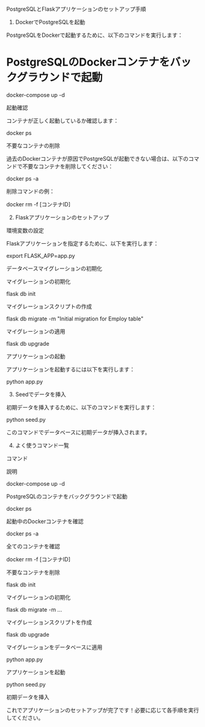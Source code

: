 PostgreSQLとFlaskアプリケーションのセットアップ手順

1. DockerでPostgreSQLを起動

PostgreSQLをDockerで起動するために、以下のコマンドを実行します：

# PostgreSQLのDockerコンテナをバックグラウンドで起動
docker-compose up -d

起動確認

コンテナが正しく起動しているか確認します：

docker ps

不要なコンテナの削除

過去のDockerコンテナが原因でPostgreSQLが起動できない場合は、以下のコマンドで不要なコンテナを削除してください：

docker ps -a

削除コマンドの例：

docker rm -f [コンテナID]

2. Flaskアプリケーションのセットアップ

環境変数の設定

Flaskアプリケーションを指定するために、以下を実行します：

export FLASK_APP=app.py

データベースマイグレーションの初期化

マイグレーションの初期化

flask db init

マイグレーションスクリプトの作成

flask db migrate -m "Initial migration for Employ table"

マイグレーションの適用

flask db upgrade

アプリケーションの起動

アプリケーションを起動するには以下を実行します：

python app.py

3. Seedでデータを挿入

初期データを挿入するために、以下のコマンドを実行します：

python seed.py

このコマンドでデータベースに初期データが挿入されます。

4. よく使うコマンド一覧

コマンド

説明

docker-compose up -d

PostgreSQLのコンテナをバックグラウンドで起動

docker ps

起動中のDockerコンテナを確認

docker ps -a

全てのコンテナを確認

docker rm -f [コンテナID]

不要なコンテナを削除

flask db init

マイグレーションの初期化

flask db migrate -m ...

マイグレーションスクリプトを作成

flask db upgrade

マイグレーションをデータベースに適用

python app.py

アプリケーションを起動

python seed.py

初期データを挿入

これでアプリケーションのセットアップが完了です！必要に応じて各手順を実行してください。
